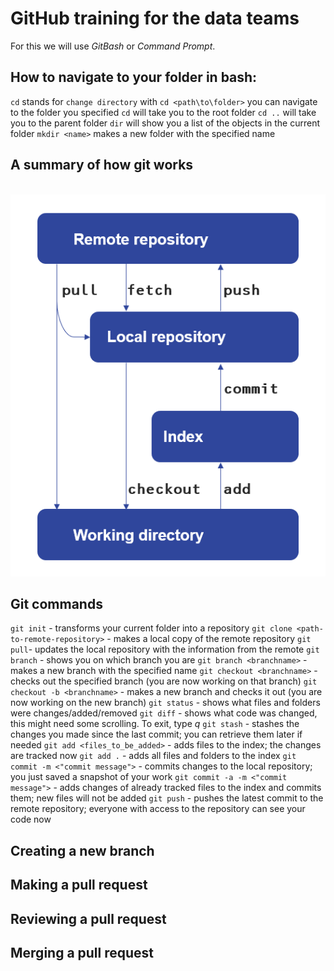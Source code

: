 # GitHub training for the data teams


For this we will use *GitBash* or *Command Prompt*.

## How to navigate to your folder in bash:
`cd` stands for `change directory`
with `cd <path\to\folder>` you can navigate to the folder you specified
`cd` will take you to the root folder
`cd ..` will take you to the parent folder
`dir` will show you a list of the objects in the current folder
`mkdir <name>` makes a new folder with the specified name

## A summary of how git works
&nbsp;<br>
![how git works](./images_readme/all_in_one_image.png)

## Git commands
`git init` - transforms your current folder into a repository
`git clone <path-to-remote-repository>` - makes a local copy of the remote repository
`git pull`- updates the local repository with the information from the remote
`git branch` - shows you on which branch you are
`git branch <branchname>` - makes a new branch with the specified name
`git checkout <branchname>` - checks out the specified branch (you are now working on that branch)
`git checkout -b <branchname>` - makes a new branch and checks it out (you are now working on the new branch)
`git status` - shows what files and folders were changes/added/removed
`git diff` - shows what code was changed, this might need some scrolling. To exit, type *q*
`git stash` - stashes the changes you made since the last commit; you can retrieve them later if needed
`git add <files_to_be_added>` -  adds files to the index; the changes are tracked now
`git add .` - adds all files and folders to the index
`git commit -m <"commit message">` - commits changes to the local repository; you just saved a snapshot of your work
`git commit -a -m <"commit message">` - adds changes of already tracked files to the index and commits them; new files will not be added
`git push` - pushes the latest commit to the remote repository; everyone with access to the repository can see your code now

## Creating a new branch

## Making a pull request

## Reviewing a pull request

## Merging a pull request
